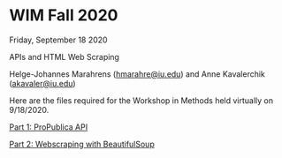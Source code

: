 # WIM Fall 2020
Friday, September 18 2020

APIs and HTML Web Scraping

Helge-Johannes Marahrens (hmarahre@iu.edu) and Anne Kavalerchik (akavaler@iu.edu)

Here are the files required for the Workshop in Methods held virtually on 9/18/2020.

[Part 1: ProPublica API](https://mybinder.org/v2/gh/anne-kav/WIM/master?filepath=02_WebScraping%2FWorkshop%2FAPI_Solutions.ipynb)

[Part 2: Webscraping with BeautifulSoup](https://mybinder.org/v2/gh/anne-kav/WIM/master?filepath=02_WebScraping%2FWorkshop%2FWebscraping_Solutions.ipynb)





